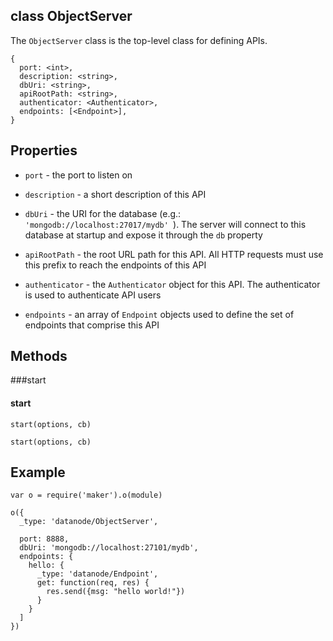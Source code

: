 class ObjectServer
----------

The ```ObjectServer``` class is the top-level class for defining APIs. 

```
{
  port: <int>,
  description: <string>,
  dbUri: <string>,
  apiRootPath: <string>,
  authenticator: <Authenticator>,
  endpoints: [<Endpoint>],
}
```

Properties
----------

* ```port``` - the port to listen on

* ```description``` - a short description of this API

* ```dbUri``` - the URI for the database (e.g.: ```'mongodb://localhost:27017/mydb' ```). The server will connect to this database at startup and expose it through the ```db``` property
* ```apiRootPath``` - the root URL path for this API. All HTTP requests must use this prefix to reach the endpoints of this API
* ```authenticator``` - the ```Authenticator``` object for this API. The authenticator is used to authenticate API users
* ```endpoints``` - an array of ```Endpoint``` objects used to define the set of endpoints that comprise this API

Methods
----------

###start

#### start

```start(options, cb)```


```start(options, cb)```


Example
----------

```node
var o = require('maker').o(module)

o({
  _type: 'datanode/ObjectServer',
  
  port: 8888,
  dbUri: 'mongodb://localhost:27101/mydb',
  endpoints: {
    hello: {
      _type: 'datanode/Endpoint',
      get: function(req, res) {
        res.send({msg: "hello world!"})  
      }
    }
  ]
})

```


